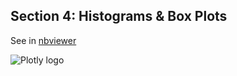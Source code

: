 Section 4: Histograms & Box Plots
---------------------------------

See in
[nbviewer](http://nbviewer.ipython.org/github/etpinard/plotly-python-doc/blob/master/s4_histograms/s4_histograms.ipynb)

![Plotly logo](http://i.imgur.com/i6YeveO.png)
